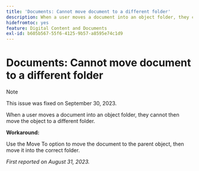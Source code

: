 ```yaml
---
title: 'Documents: Cannot move document to a different folder'
description: When a user moves a document into an object folder, they cannot then move the object to a different folder.
hidefromtoc: yes
feature: Digital Content and Documents
exl-id: b605b567-55f6-4125-9b57-a8595e74c1d9
---
```

# Documents: Cannot move document to a different folder

>[!NOTE]
>
>This issue was fixed on September 30, 2023.

When a user moves a document into an object folder, they cannot then move the object to a different folder.

**Workaround:**

Use the Move To option to move the document to the parent object, then move it into the correct folder.

_First reported on August 31, 2023._
